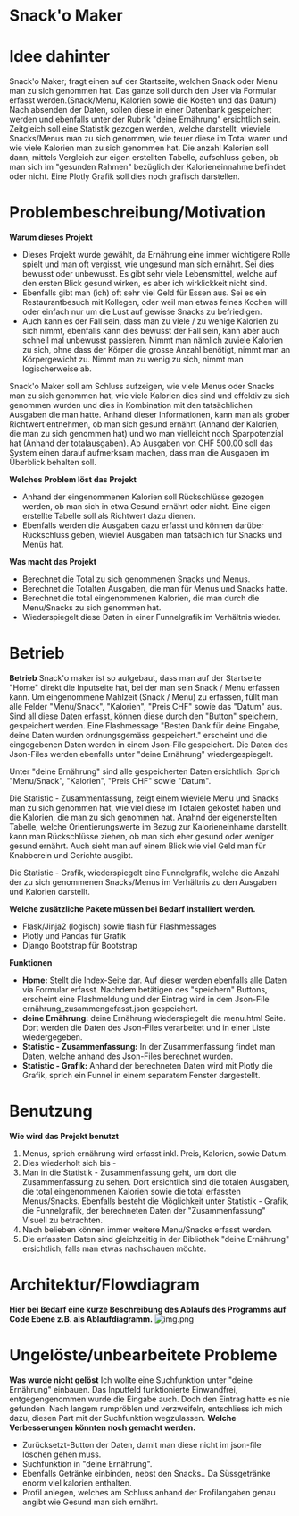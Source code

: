 


# Snack'o Maker 

# Idee dahinter

Snack'o Maker; fragt einen auf der Startseite, welchen Snack oder Menu man zu sich genommen hat.
Das ganze soll durch den User via Formular erfasst werden.(Snack/Menu, Kalorien sowie die Kosten und das Datum)
Nach absenden der Daten, sollen diese in einer Datenbank gespeichert werden und ebenfalls unter der Rubrik "deine Ernährung" ersichtlich sein. 
Zeitgleich soll eine Statistik gezogen werden, welche darstellt, wieviele Snacks/Menus man zu sich genommen, wie teuer diese im Total waren und wie viele Kalorien
man zu sich genommen hat. Die anzahl Kalorien soll dann, mittels Vergleich zur eigen erstellten Tabelle, aufschluss geben, ob man sich im "gesunden Rahmen" bezüglich der Kalorieneinnahme befindet oder nicht.
Eine Plotly Grafik soll dies noch grafisch darstellen.



# Problembeschreibung/Motivation
**Warum dieses Projekt**
- Dieses Projekt wurde gewählt, da Ernährung eine immer wichtigere Rolle spielt und man oft vergisst, wie ungesund 
man sich ernährt. Sei dies bewusst oder unbewusst. Es gibt sehr viele Lebensmittel, welche auf den ersten Blick gesund wirken, es aber ich wirklickkeit 
nicht sind. 
- Ebenfalls gibt man (ich) oft sehr viel Geld für Essen aus. Sei es ein Restaurantbesuch mit Kollegen, oder weil man etwas feines Kochen will oder einfach nur um die Lust auf gewisse Snacks zu befriedigen.
- Auch kann es der Fall sein, dass man zu viele / zu wenige Kalorien zu sich nimmt, ebenfalls kann dies bewusst der Fall sein, kann aber auch schnell mal unbewusst passieren. 
Nimmt man nämlich zuviele Kalorien zu sich, ohne dass der Körper die grosse Anzahl benötigt, nimmt man an Körpergewicht zu. Nimmt man zu wenig zu sich, nimmt man logischerweise ab.

Snack'o Maker soll am Schluss aufzeigen, wie viele Menus oder Snacks man zu sich genommen hat, wie viele Kalorien dies sind und effektiv zu sich genommen wurden und dies in Kombination mit den tatsächlichen Ausgaben die man hatte.
Anhand dieser Informationen, kann man als grober Richtwert entnehmen, ob man sich gesund ernährt (Anhand der Kalorien, die man zu sich genommen hat) und wo man vielleicht noch Sparpotenzial hat (Anhand der totalausgaben). Ab Ausgaben von 
CHF 500.00 soll das System einen darauf aufmerksam machen, dass man die Ausgaben im Überblick behalten soll.

**Welches Problem löst das Projekt**
- Anhand der eingenommenen Kalorien soll Rückschlüsse gezogen werden, ob man sich in etwa Gesund ernährt oder nicht. Eine eigen erstellte Tabelle soll als Richtwert dazu dienen.
- Ebenfalls werden die Ausgaben dazu erfasst und können darüber Rückschluss geben, wieviel Ausgaben man tatsächlich für Snacks und Menüs hat.

**Was macht das Projekt**
- Berechnet die Total zu sich genommenen Snacks und Menus.
- Berechnet die Totalten Ausgaben, die man für Menus und Snacks hatte.
- Berechnet die total eingenommenen Kalorien, die man durch die Menu/Snacks zu sich genommen hat.
- Wiederspiegelt diese Daten in einer Funnelgrafik im Verhältnis wieder.



# Betrieb
**Betrieb**
Snack'o maker ist so aufgebaut, dass man auf der Startseite "Home" direkt die Inputseite hat, bei der
man sein Snack / Menu erfassen kann. Um eingenommene Mahlzeit (Snack / Menu) zu erfassen, füllt man alle Felder "Menu/Snack",
"Kalorien", "Preis CHF" sowie das "Datum" aus.
Sind all diese Daten erfasst, können diese durch den "Button" speichern, gespeichert werden.
Eine Flashmessage "Besten Dank für deine Eingabe, deine Daten wurden ordnungsgemäss gespeichert." erscheint und die eingegebenen Daten
werden in einem Json-File gespeichert. Die Daten des Json-Files werden ebenfalls unter "deine Ernährung" wiedergespiegelt. 


Unter "deine Ernährung" sind alle gespeicherten Daten ersichtlich. Sprich "Menu/Snack", "Kalorien", "Preis CHF" sowie "Datum".

Die Statistic - Zusammenfassung, zeigt einem wieviele Menu und Snacks man zu sich genommen hat, wie viel diese im Totalen gekostet haben und
die Kalorien, die man zu sich genommen hat. Anahnd der eigenerstellten Tabelle, welche Orientierungswerte im Bezug zur Kalorieneinhame darstellt, kann man Rückschlüsse ziehen,
ob man sich eher gesund oder weniger gesund ernährt. Auch sieht man auf einem Blick wie viel Geld man für
Knabberein und Gerichte ausgibt. 

Die Statistic - Grafik, wiederspiegelt eine Funnelgrafik, welche die Anzahl der zu sich genommenen Snacks/Menus im Verhältnis zu den Ausgaben und Kalorien darstellt.


**Welche zusätzliche Pakete müssen bei Bedarf installiert werden.**
- Flask/Jinja2 (logisch) sowie flash für Flashmessages
- Plotly und Pandas für Grafik
- Django Bootstrap für Bootstrap 


**Funktionen**

- **Home:** Stellt die Index-Seite dar. Auf dieser werden ebenfalls alle Daten via Formular erfasst. Nachdem
betätigen des "speichern" Buttons, erscheint eine Flashmeldung und der Eintrag wird in dem Json-File ernährung_zusammengefasst.json
gespeichert.
- **deine Ernährung:** deine Ernährung wiederspiegelt die menu.html Seite. Dort werden die Daten des Json-Files verarbeitet und in einer Liste wiedergegeben.
- **Statistic - Zusammenfassung:** In der Zusammenfassung findet man Daten, welche anhand des Json-Files berechnet wurden.
- **Statistic - Grafik:** Anhand der berechneten Daten wird mit Plotly die Grafik, sprich ein Funnel in einem separatem Fenster dargestellt.



# Benutzung
**Wie wird das Projekt benutzt**
1. Menus, sprich ernährung wird erfasst inkl. Preis, Kalorien, sowie Datum. 
2. Dies wiederholt sich bis -
3. Man in die Statistik - Zusammenfassung geht, um dort die Zusammenfassung zu sehen. Dort ersichtlich sind die totalen Ausgaben, die total eingenommenen Kalorien sowie die total erfassten Menus/Snacks.
Ebenfalls besteht die Möglichkeit unter Statistik - Grafik, die Funnelgrafik, der berechneten Daten der "Zusammenfassung" Visuell zu betrachten.
4. Nach belieben können immer weitere Menu/Snacks erfasst werden.
5. Die erfassten Daten sind gleichzeitig in der Bibliothek "deine Ernährung" ersichtlich, falls man etwas nachschauen möchte.




# Architektur/Flowdiagram
**Hier bei Bedarf eine kurze Beschreibung des Ablaufs des Programms auf Code Ebene z.B. als Ablaufdiagramm.**
![img.png](img.png)


# Ungelöste/unbearbeitete Probleme
**Was wurde nicht gelöst**
Ich wollte eine Suchfunktion unter "deine Ernährung" einbauen. Das Inputfeld funktionierte Einwandfrei, entgegengenommen wurde die Eingabe auch. Doch den Eintrag
hatte es nie gefunden. Nach langem rumpröblen und verzweifeln, entschliess ich mich dazu, diesen Part mit der Suchfunktion wegzulassen.
**Welche Verbesserungen könnten noch gemacht werden.**
- Zurücksetzt-Button der Daten, damit man diese nicht im json-file löschen gehen muss.
- Suchfunktion in "deine Ernährung".
- Ebenfalls Getränke einbinden, nebst den Snacks.. Da Süssgetränke enorm viel kalorien enthalten.
- Profil anlegen, welches am Schluss anhand der Profilangaben genau angibt wie Gesund man sich ernährt.